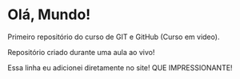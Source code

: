 # Olá, Mundo!
 Primeiro repositório do curso de GIT e GitHub (Curso em video).

Repositório criado durante uma aula ao vivo!

Essa linha eu adicionei diretamente no site! QUE IMPRESSIONANTE!
